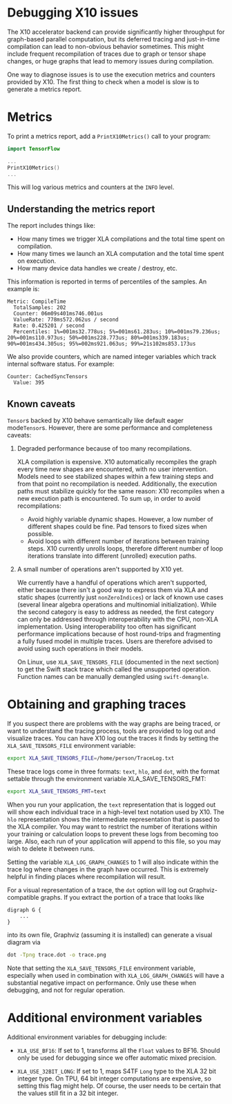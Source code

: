 # Debugging X10 issues

The X10 accelerator backend can provide significantly higher throughput for graph-based parallel
computation, but its deferred tracing and just-in-time compilation can lead to non-obvious behavior
sometimes. This might include frequent recompilation of traces due to graph or tensor shape changes,
or huge graphs that lead to memory issues during compilation.

One way to diagnose issues is to use the execution metrics and counters provided by
X10. The first thing to check when a model is slow is to generate a metrics
report.

# Metrics

To print a metrics report, add a `PrintX10Metrics()` call to your program:

```swift
import TensorFlow

...
PrintX10Metrics()
...
```

This will log various metrics and counters at the `INFO` level.

## Understanding the metrics report

The report includes things like:

-   How many times we trigger XLA compilations and the total time spent on
    compilation.
-   How many times we launch an XLA computation and the total time spent on
    execution.
-   How many device data handles we create / destroy, etc.

This information is reported in terms of percentiles of the samples. An example
is:

```
Metric: CompileTime
  TotalSamples: 202
  Counter: 06m09s401ms746.001us
  ValueRate: 778ms572.062us / second
  Rate: 0.425201 / second
  Percentiles: 1%=001ms32.778us; 5%=001ms61.283us; 10%=001ms79.236us; 20%=001ms110.973us; 50%=001ms228.773us; 80%=001ms339.183us; 90%=001ms434.305us; 95%=002ms921.063us; 99%=21s102ms853.173us
```

We also provide counters, which are named integer variables which track internal
software status. For example:

```
Counter: CachedSyncTensors
  Value: 395
```

## Known caveats

`Tensor`s backed by X10 behave semantically like default eager mode`Tensor`s. However, there are 
some performance and completeness caveats:

1.  Degraded performance because of too many recompilations.

    XLA compilation is expensive. X10 automatically recompiles the graph every
    time new shapes are encountered, with no user intervention. Models need to
    see stabilized shapes within a few training steps and from that point no
    recompilation is needed. Additionally, the execution paths must stabilize
    quickly for the same reason: X10 recompiles when a new execution path is
    encountered. To sum up, in order to avoid recompilations:

    *   Avoid highly variable dynamic shapes. However, a low number of different
        shapes could be fine. Pad tensors to fixed sizes when possible.
    *   Avoid loops with different number of iterations between training steps.
        X10 currently unrolls loops, therefore different number of loop
        iterations translate into different (unrolled) execution paths.

2.  A small number of operations aren't supported by X10 yet.

    We currently have a handful of operations which aren't supported, either
    because there isn't a good way to express them via XLA and static shapes
    (currently just `nonZeroIndices`) or lack of known use cases (several linear
    algebra operations and multinomial initialization). While the second
    category is easy to address as needed, the first category can only be
    addressed through interoperability with the CPU, non-XLA implementation.
    Using interoperability too often has significant performance implications
    because of host round-trips and fragmenting a fully fused model in multiple
    traces. Users are therefore advised to avoid using such operations in their
    models.

    On Linux, use `XLA_SAVE_TENSORS_FILE` (documented in the next section) to
    get the Swift stack trace which called the unsupported operation. Function
    names can be manually demangled using `swift-demangle`.


# Obtaining and graphing traces

If you suspect there are problems with the way graphs are being traced, or want to understand the
tracing process, tools are provided to log out and visualize traces. You can have X10 log out the
traces it finds by setting the `XLA_SAVE_TENSORS_FILE` environment variable:

```sh
export XLA_SAVE_TENSORS_FILE=/home/person/TraceLog.txt
```

These trace logs come in three formats: `text`, `hlo`, and `dot`, with the format settable through
the environment variable XLA_SAVE_TENSORS_FMT:

```sh
export XLA_SAVE_TENSORS_FMT=text
```

When you run your application, the `text` representation that is logged out will show each 
individual trace in a high-level text notation used by X10. The `hlo` representation shows the 
intermediate representation that is passed to the XLA compiler. You may want to restrict the number 
of iterations within your training or calculation loops to prevent these logs from becoming too large. Also, each run of your application will append to this file, so you may wish to delete it
between runs.

Setting the variable `XLA_LOG_GRAPH_CHANGES` to 1 will also indicate within the trace log where
changes in the graph have occurred. This is extremely helpful in finding places where recompilation
will result.

For a visual representation of a trace, the `dot` option will log out Graphviz-compatible graphs. If
you extract the portion of a trace that looks like

```
digraph G {
	...
}
```

into its own file, Graphviz (assuming it is installed) can generate a visual diagram via

```sh
dot -Tpng trace.dot -o trace.png
```

Note that setting the `XLA_SAVE_TENSORS_FILE` environment variable, especially when used in 
combination with `XLA_LOG_GRAPH_CHANGES` will have a substantial negative impact on performance.
Only use these when debugging, and not for regular operation.

# Additional environment variables

Additional environment variables for debugging include:

*   `XLA_USE_BF16`: If set to 1, transforms all the `Float` values to BF16.
    Should only be used for debugging since we offer automatic mixed precision.

*   `XLA_USE_32BIT_LONG`: If set to 1, maps S4TF `Long` type to the XLA 32 bit
    integer type. On TPU, 64 bit integer computations are expensive, so setting
    this flag might help. Of course, the user needs to be certain that the
    values still fit in a 32 bit integer.
